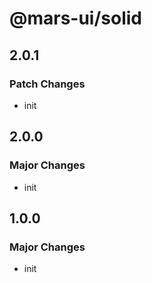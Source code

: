# @mars-ui/solid

## 2.0.1

### Patch Changes

- init

## 2.0.0

### Major Changes

- init

## 1.0.0

### Major Changes

- init
